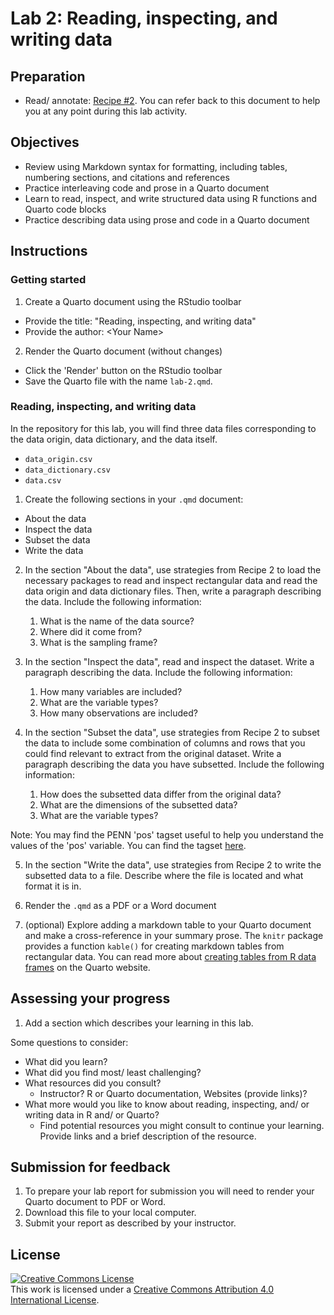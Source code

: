 # Lab 2: Reading, inspecting, and writing data

<!-- 
- [ ] Create dev container
-->

## Preparation

- Read/ annotate: [Recipe \#2](https://qtalr.github.io/qtalrkit/articles/recipe-2.html). You can refer back to this document to help you at any point during this lab activity.

## Objectives

- Review using Markdown syntax for formatting, including tables, numbering sections, and citations and references
- Practice interleaving code and prose in a Quarto document
- Learn to read, inspect, and write structured data using R functions and Quarto code blocks
- Practice describing data using prose and code in a Quarto document

## Instructions

### Getting started

1. Create a Quarto document using the RStudio toolbar
  - Provide the title: "Reading, inspecting, and writing data"
  - Provide the author: \<Your Name\>
2. Render the Quarto document (without changes)
  - Click the 'Render' button on the RStudio toolbar
  - Save the Quarto file with the name `lab-2.qmd`.

### Reading, inspecting, and writing data

In the repository for this lab, you will find three data files corresponding to the data origin, data dictionary, and the data itself. 

  - `data_origin.csv`
  - `data_dictionary.csv`
  - `data.csv` 

1. Create the following sections in your `.qmd` document:

  - About the data
  - Inspect the data
  - Subset the data
  - Write the data

2. In the section "About the data", use strategies from Recipe 2 to load the necessary packages to read and inspect rectangular data and read the data origin and data dictionary files. Then, write a paragraph describing the data. Include the following information:
   1. What is the name of the data source?
   2. Where did it come from?
   3. What is the sampling frame?

3. In the section "Inspect the data", read and inspect the dataset. Write a paragraph describing the data. Include the following information:
   1. How many variables are included?
   2. What are the variable types?
   3. How many observations are included?

4. In the section "Subset the data", use strategies from Recipe 2 to subset the data to include some combination of columns and rows that you could find relevant to extract from the original dataset. Write a paragraph describing the data you have subsetted. Include the following information:
   1. How does the subsetted data differ from the original data?
   2. What are the dimensions of the subsetted data?
   3. What are the variable types?

Note: You may find the PENN 'pos' tagset useful to help you understand the values of the 'pos' variable. You can find the tagset [here](https://catalog.ldc.upenn.edu/docs/LDC95T7/cl93.html). 

5. In the section "Write the data", use strategies from Recipe 2 to write the subsetted data to a file. Describe where the file is located and what format it is in.

6. Render the `.qmd` as a PDF or a Word document

7. (optional) Explore adding a markdown table to your Quarto document and make a cross-reference in your summary prose. The `knitr` package provides a function `kable()` for creating markdown tables from rectangular data. You can read more about [creating tables from R data frames](https://quarto.org/docs/authoring/tables.html#computations) on the Quarto website.

## Assessing your progress

1. Add a section which describes your learning in this lab.

Some questions to consider: 

  - What did you learn?
  - What did you find most/ least challenging?
  - What resources did you consult? 
    - Instructor? R or Quarto documentation, Websites (provide links)?
  - What more would you like to know about reading, inspecting, and/ or writing data in R and/ or Quarto?
    - Find potential resources you might consult to continue your learning. Provide links and a brief description of the resource.

## Submission for feedback

1. To prepare your lab report for submission you will need to render your Quarto document to PDF or Word. 
2. Download this file to your local computer.
3. Submit your report as described by your instructor.

## License

<a rel="license" href="http://creativecommons.org/licenses/by/4.0/"><img alt="Creative Commons License" style="border-width:0" src="https://i.creativecommons.org/l/by/4.0/88x31.png" /></a><br />This work is licensed under a <a rel="license" href="http://creativecommons.org/licenses/by/4.0/">Creative Commons Attribution 4.0 International License</a>.